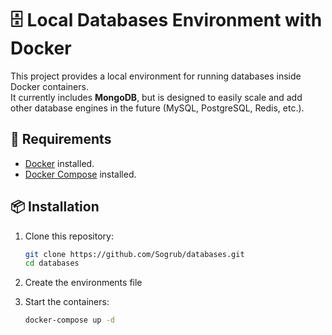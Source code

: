 # 🗄️ Local Databases Environment with Docker

This project provides a local environment for running databases inside Docker containers.  
It currently includes **MongoDB**, but is designed to easily scale and add other database engines in the future (MySQL, PostgreSQL, Redis, etc.).

## 🚀 Requirements

- [Docker](https://www.docker.com/get-started) installed.
- [Docker Compose](https://docs.docker.com/compose/install/) installed.

## 📦 Installation

1. Clone this repository:
   ```bash
   git clone https://github.com/Sogrub/databases.git
   cd databases

2. Create the environments file

3. Start the containers:
    ```bash
    docker-compose up -d